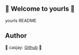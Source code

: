 ## 👋 Welcome to yourls 🚀  

yourls README  
  
  
## Author  

🤖 casjay: [Github](https://github.com/casjay) 🤖  
